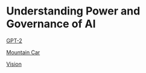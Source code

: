 # Understanding Power and Governance of AI

[GPT-2](https://colab.research.google.com/drive/1airSQPgNL_5L86MWflCVvAI0DCsEzqbz?usp=sharing)

[Mountain Car](https://colab.research.google.com/drive/1lIYHYmkgockX4Vc1AU9wDHInT3a6c9k9?usp=sharing)

[Vision](https://colab.research.google.com/drive/10AVcf9S-qK0dOLvQUBHzBdfuO4J4mKOr?usp=sharing)
